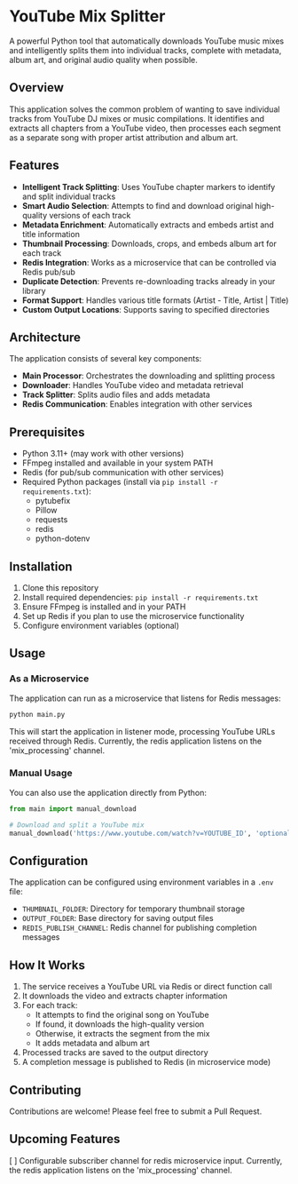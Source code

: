 # YouTube Mix Splitter

A powerful Python tool that automatically downloads YouTube music mixes and intelligently splits them into individual tracks, complete with metadata, album art, and original audio quality when possible.

## Overview

This application solves the common problem of wanting to save individual tracks from YouTube DJ mixes or music compilations. It identifies and extracts all chapters from a YouTube video, then processes each segment as a separate song with proper artist attribution and album art.

## Features

- **Intelligent Track Splitting**: Uses YouTube chapter markers to identify and split individual tracks
- **Smart Audio Selection**: Attempts to find and download original high-quality versions of each track
- **Metadata Enrichment**: Automatically extracts and embeds artist and title information
- **Thumbnail Processing**: Downloads, crops, and embeds album art for each track
- **Redis Integration**: Works as a microservice that can be controlled via Redis pub/sub
- **Duplicate Detection**: Prevents re-downloading tracks already in your library
- **Format Support**: Handles various title formats (Artist - Title, Artist | Title)
- **Custom Output Locations**: Supports saving to specified directories

## Architecture

The application consists of several key components:

- **Main Processor**: Orchestrates the downloading and splitting process
- **Downloader**: Handles YouTube video and metadata retrieval
- **Track Splitter**: Splits audio files and adds metadata
- **Redis Communication**: Enables integration with other services

## Prerequisites

- Python 3.11+ (may work with other versions)
- FFmpeg installed and available in your system PATH
- Redis (for pub/sub communication with other services)
- Required Python packages (install via `pip install -r requirements.txt`):
  - pytubefix
  - Pillow
  - requests
  - redis
  - python-dotenv

## Installation

1. Clone this repository
2. Install required dependencies: `pip install -r requirements.txt`
3. Ensure FFmpeg is installed and in your PATH
4. Set up Redis if you plan to use the microservice functionality
5. Configure environment variables (optional)

## Usage

### As a Microservice

The application can run as a microservice that listens for Redis messages:

```python
python main.py
```

This will start the application in listener mode, processing YouTube URLs received through Redis. Currently, the redis application listens on the 'mix_processing' channel.

### Manual Usage

You can also use the application directly from Python:

```python
from main import manual_download

# Download and split a YouTube mix
manual_download('https://www.youtube.com/watch?v=YOUTUBE_ID', 'optional_output_folder')
```

## Configuration

The application can be configured using environment variables in a `.env` file:

- `THUMBNAIL_FOLDER`: Directory for temporary thumbnail storage
- `OUTPUT_FOLDER`: Base directory for saving output files
- `REDIS_PUBLISH_CHANNEL`: Redis channel for publishing completion messages

## How It Works

1. The service receives a YouTube URL via Redis or direct function call
2. It downloads the video and extracts chapter information
3. For each track:
   - It attempts to find the original song on YouTube
   - If found, it downloads the high-quality version
   - Otherwise, it extracts the segment from the mix
   - It adds metadata and album art
4. Processed tracks are saved to the output directory
5. A completion message is published to Redis (in microservice mode)

## Contributing

Contributions are welcome! Please feel free to submit a Pull Request.

## Upcoming Features

[ ] Configurable subscriber channel for redis microservice input. Currently, the redis application listens on the 'mix_processing' channel.